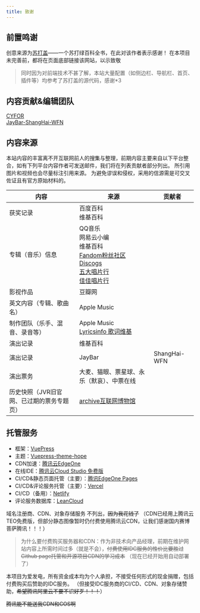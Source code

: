 ```yaml
---
title: 致谢
---
```

## 前置鸣谢
创意来源为[苏打盖](https://sodaguide.cn/ "苏打盖")——一个苏打绿百科全书，在此对该作者表示感谢！
在本项目未完善前，都将在页面底部链接该网站，以示致敬
>同时因为对前端技术不甚了解，本站大量配置（如侧边栏、导航栏、首页、插件等）均参考了苏打盖的源代码，感谢*3

## 内容贡献&编辑团队
[CYFOR](http://www.cyfor.cn "CYFOR")  
[JayBar-ShangHai-WFN](https://www.jaychou.wiki/ "shanghai-WFN")

## 内容来源

本站内容的丰富离不开互联网前人的搜集与整理，前期内容主要来自以下平台整合，如有下列平台内容作者可发送邮件，我们将在列表贡献者部分列出。
所引用图片和视频也会尽量标注引用来源。
为避免谬误和侵权，采用的信源需是可交叉佐证且有官方原始材料的。

| 内容  | 来源  | 贡献者  |
| ------------ | ------------ | ------------ |
| 获奖记录  | 百度百科<br/> 维基百科  |   |
| 专辑（音乐）信息  | QQ音乐 <br/> 网易云小编 <br/> 维基百科 <br/> [Fandom粉丝社区](https://www.fandom.com/) <br/> [Discogs](https://www.discogs.com/) <br/> [五大唱片行](https://www.5music.com.tw/) <br/>[佳佳唱片行](https://www.ccr.com.tw/)  |   |
| 影视作品  | 豆瓣网  |   |
| 英文内容（专辑、歌曲名）  | Apple Music  |   |
| 制作团队（乐手、混音、录音等）  | Apple Music <br/> [Lyricsinfo 歌词维基](https://www.musico.wiki/)  |   |
| 演出记录  | 维基百科  |   |
| 演出记录  | JayBar  | ShangHai-WFN  |
| 演出票务  | 大麦、猫眼、票星球、永乐（默哀）、中票在线  |   |
| 历史快照（JVR旧官网、已过期的票务专题页）  | [archive互联网博物馆](https://web.archive.org/)  |   |

## 托管服务
- 框架：[VuePress](https://v2.vuepress.vuejs.org/zh/ "VuePress")
- 主题：[Vuepress-theme-hope](https://theme-hope.vuejs.press/ "Vuepress-theme-hope")
- CDN加速：[腾讯云EdgeOne](https://cloud.tencent.com/product/cos "腾讯云EdgeOne")
- 在线IDE：[腾讯云Cloud Studio 免费版](https://https://cloud.tencent.com/product/cloudstudio "腾讯云Cloud Studio")
- CI/CD&静态页面托管（主要）：[腾讯EdgeOne Pages](https://cloud.tencent.com/product/teo "腾讯EdgeOne Pages")
- CI/CD&评论服务托管（主要）：[Vercel](https://vercel.com/ "Vercel")
- CI/CD（备用）：[Netlify](https://www.netlify.com/ "Netlify")
- 评论服务数据库：[LeanCloud](https://leancloud.cn/ "LeanCloud")

域名注册商、CDN、对象存储服务 不列出，~~因为我花钱了~~ （CDN已经用上腾讯云TEO免费版，但部分静态图像暂时仍付费使用腾讯云CDN，让我们感谢国内赛博菩萨腾讯！！！）
> 为什么要付费购买服务器和CDN：作为非技术向产品经理，前期在维护网站内容上所需时间过多（就是不会），~~付费使用IDC服务的性价比要胜过Github page托管和开源项目CDN的学习成本~~ （现在已经开始用自动部署了）

本项目为爱发电，所有资金成本均为个人承担，不接受任何形式的现金捐赠，包括付费购买后赞助的IDC服务。
（但接受IDC服务商的CI/CD、CDN、对象存储赞助，~~希望腾讯阿里云不要不识好歹！！！~~）



~~腾讯能不能送我CDN和COS啊~~